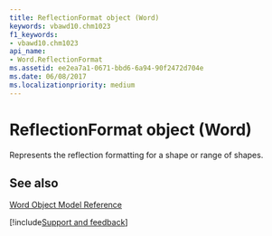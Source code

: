 ```yaml
---
title: ReflectionFormat object (Word)
keywords: vbawd10.chm1023
f1_keywords:
- vbawd10.chm1023
api_name:
- Word.ReflectionFormat
ms.assetid: ee2ea7a1-0671-bbd6-6a94-90f2472d704e
ms.date: 06/08/2017
ms.localizationpriority: medium
---
```



# ReflectionFormat object (Word)

Represents the reflection formatting for a shape or range of shapes.


## See also


[Word Object Model Reference](overview/Word/object-model.md)

[!include[Support and feedback](~/includes/feedback-boilerplate.md)]